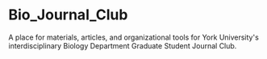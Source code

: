 # Bio_Journal_Club
A place for materials, articles, and organizational tools for York University's interdisciplinary Biology Department Graduate Student Journal Club.
